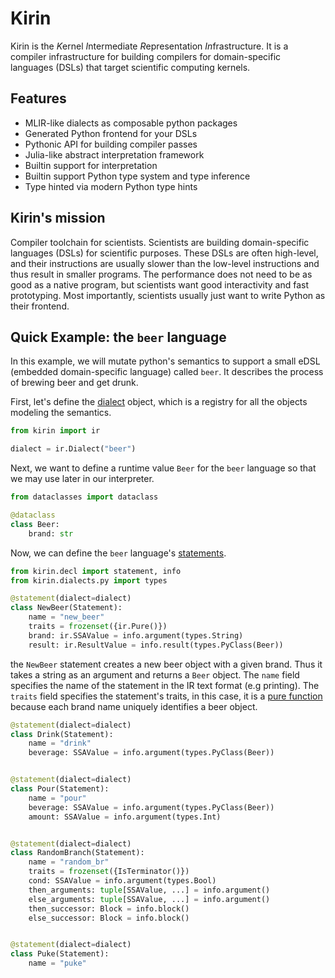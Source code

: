 # Kirin

Kirin is the *K*ernel *I*ntermediate *R*epresentation *In*frastructure. It is a compiler
infrastructure for building compilers for domain-specific languages (DSLs) that target
scientific computing kernels.

## Features

- MLIR-like dialects as composable python packages
- Generated Python frontend for your DSLs
- Pythonic API for building compiler passes
- Julia-like abstract interpretation framework
- Builtin support for interpretation
- Builtin support Python type system and type inference
- Type hinted via modern Python type hints

## Kirin's mission

Compiler toolchain for scientists. Scientists are building domain-specific languages (DSLs) for
scientific purposes. These DSLs are often high-level, and their instructions are usually slower
than the low-level instructions and thus result in smaller programs. The performance does not need
to be as good as a native program, but scientists want good interactivity and fast prototyping.
Most importantly, scientists usually just want to write Python as their frontend.

## Quick Example: the `beer` language

In this example, we will mutate python's semantics to
support a small eDSL (embedded domain-specific language) called `beer`.
It describes the process of brewing beer and get drunk.

First, let's define the [dialect](def.md#dialects) object, which is a registry for all
the objects modeling the semantics.

```python
from kirin import ir

dialect = ir.Dialect("beer")
```

Next, we want to define a runtime value `Beer` for the `beer` language so that we may use
later in our interpreter.

```python
from dataclasses import dataclass

@dataclass
class Beer:
    brand: str
```

Now, we can define the `beer` language's [statements](def.md#statements).

```python
from kirin.decl import statement, info
from kirin.dialects.py import types

@statement(dialect=dialect)
class NewBeer(Statement):
    name = "new_beer"
    traits = frozenset({ir.Pure()})
    brand: ir.SSAValue = info.argument(types.String)
    result: ir.ResultValue = info.result(types.PyClass(Beer))
```

the `NewBeer` statement creates a new beer object with a given brand. Thus
it takes a string as an argument and returns a `Beer` object. The `name` field
specifies the name of the statement in the IR text format (e.g printing). The
`traits` field specifies the statement's traits, in this case, it is a [pure
function](101.md/#what-is-purity) because each brand name uniquely identifies a
beer object.

```python
@statement(dialect=dialect)
class Drink(Statement):
    name = "drink"
    beverage: SSAValue = info.argument(types.PyClass(Beer))


@statement(dialect=dialect)
class Pour(Statement):
    name = "pour"
    beverage: SSAValue = info.argument(types.PyClass(Beer))
    amount: SSAValue = info.argument(types.Int)


@statement(dialect=dialect)
class RandomBranch(Statement):
    name = "random_br"
    traits = frozenset({IsTerminator()})
    cond: SSAValue = info.argument(types.Bool)
    then_arguments: tuple[SSAValue, ...] = info.argument()
    else_arguments: tuple[SSAValue, ...] = info.argument()
    then_successor: Block = info.block()
    else_successor: Block = info.block()


@statement(dialect=dialect)
class Puke(Statement):
    name = "puke"
```
